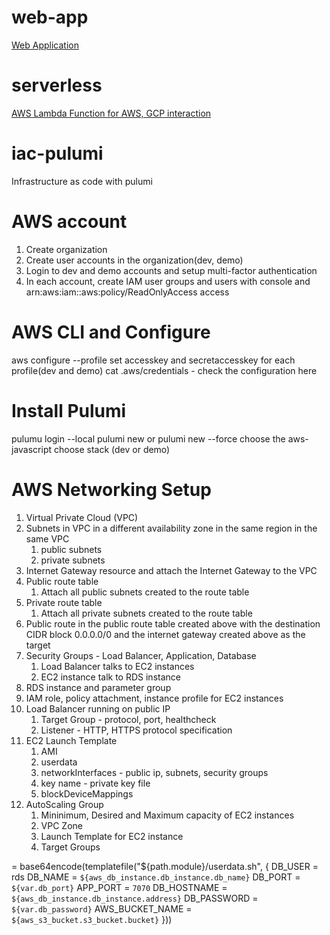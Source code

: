 # web-app
<a href="https://github.com/neu-csye6225-ritvik/webapp"> Web Application </a>

# serverless
<a href="https://github.com/neu-csye6225-ritvik/serverless"> AWS Lambda Function for AWS, GCP interaction </a>

# iac-pulumi
Infrastructure as code with pulumi

# AWS account
1. Create organization
2. Create user accounts in the organization(dev, demo)
3. Login to dev and demo accounts and setup multi-factor authentication
4. In each account, create IAM user groups and users with console and arn:aws:iam::aws:policy/ReadOnlyAccess access


# AWS CLI and Configure 
aws configure --profile 
    set accesskey and secretaccesskey for each profile(dev and demo)
cat .aws/credentials - check the configuration here

# Install Pulumi
pulumu login --local
pulumi new or pulumi new --force
    choose the aws-javascript
    choose stack (dev or demo)

# AWS Networking Setup
1. Virtual Private Cloud (VPC)
2. Subnets in VPC in a different availability zone in the same region in the same VPC
   1. public subnets
   2. private subnets
3. Internet Gateway resource and attach the Internet Gateway to the VPC
4. Public route table
   1. Attach all public subnets created to the route table
5. Private route table
   1. Attach all private subnets created to the route table
6. Public route in the public route table created above with the destination CIDR block 0.0.0.0/0 and the internet gateway created above as the target
7. Security Groups - Load Balancer, Application, Database
   1. Load Balancer talks to EC2 instances
   2. EC2 instance talk to RDS instance
8. RDS instance and parameter group
9.  IAM role, policy attachment, instance profile for EC2 instances
10. Load Balancer running on public IP 
    1.  Target Group - protocol, port, healthcheck
    2.  Listener - HTTP, HTTPS protocol specification
11. EC2 Launch Template
    1.  AMI
    2.  userdata
    3.  networkInterfaces - public ip, subnets, security groups
    4.  key name - private key file
    5.  blockDeviceMappings
12. AutoScaling Group 
    1.  Mininimum, Desired and Maximum capacity of EC2 instances
    2.  VPC Zone
    3.  Launch Template for EC2 instance
    4.  Target Groups

= base64encode(templatefile("${path.module}/userdata.sh", {
    DB_USER         = rds
    DB_NAME         = `${aws_db_instance.db_instance.db_name}`
    DB_PORT         = `${var.db_port}`
    APP_PORT        = `7070`
    DB_HOSTNAME     = `${aws_db_instance.db_instance.address}`
    DB_PASSWORD     = `${var.db_password}`
    AWS_BUCKET_NAME = `${aws_s3_bucket.s3_bucket.bucket}`
  }))

